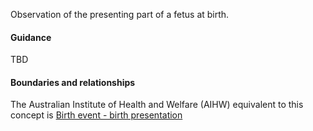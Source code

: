 Observation of the presenting part of a fetus at birth.
 
#### Guidance
TBD

#### Boundaries and relationships
The Australian Institute of Health and Welfare (AIHW) equivalent to this concept is [Birth event - birth presentation](https://meteor.aihw.gov.au/content/index.phtml/itemId/695415)